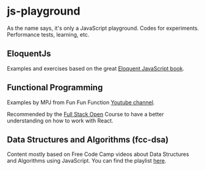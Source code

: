 # js-playground

As the name says, it's only a JavaScript playground. Codes for experiments.
Performance tests, learning, etc.

## EloquentJs

Examples and exercises based on the great [Eloquent JavaScript book](http://eloquentjavascript.net/index.html).

## Functional Programming

Examples by MPJ from Fun Fun Function [Youtube channel](https://www.youtube.com/channel/UCO1cgjhGzsSYb1rsB4bFe4Q).

Recommended by the [Full Stack Open](https://fullstackopen.com/en/) Course to have a better understanding on how to work with React.

## Data Structures and Algorithms (fcc-dsa)

Content mostly based on Free Code Camp videos about Data Structures and Algorithms using JavaScript.
You can find the playlist [here](https://youtube.com/playlist?list=PLWKjhJtqVAbkso-IbgiiP48n-O-JQA9PJ).
